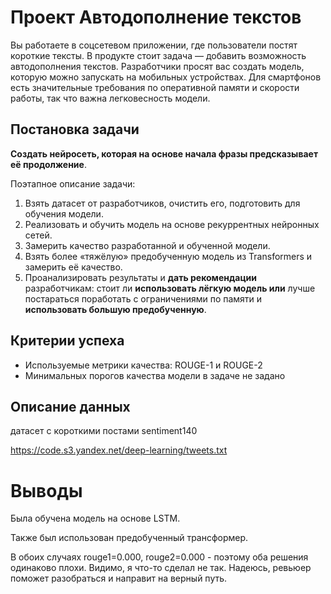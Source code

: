 # Проект Автодополнение текстов

Вы работаете в соцсетевом приложении, где пользователи постят короткие тексты. В продукте стоит задача — добавить возможность автодополнения текстов. Разработчики просят вас создать модель, которую можно запускать на мобильных устройствах. Для смартфонов есть значительные требования по оперативной памяти и скорости работы, так что важна легковесность модели.

## Постановка задачи
**Создать нейросеть, которая на основе начала фразы предсказывает её продолжение**.

Поэтапное описание задачи:
1. Взять датасет от разработчиков, очистить его, подготовить для обучения модели.
1. Реализовать и обучить модель на основе рекуррентных нейронных сетей.
1. Замерить качество разработанной и обученной модели.
1. Взять более «тяжёлую» предобученную модель из Transformers и замерить её качество.
1. Проанализировать результаты и **дать рекомендации** разработчикам: стоит ли **использовать лёгкую модель или** лучше постараться поработать с ограничениями по памяти и **использовать большую предобученную**.

## Критерии успеха
- Используемые метрики качества: ROUGE-1 и ROUGE-2
- Минимальных порогов качества модели в задаче не задано


## Описание данных

датасет с короткими постами sentiment140

https://code.s3.yandex.net/deep-learning/tweets.txt

# Выводы

Была обучена модель на основе LSTM.

Также был использован предобученный трансформер.

В обоих случаях rouge1=0.000, rouge2=0.000 - поэтому оба решения одинаково плохи. Видимо, я что-то сделал не так. Надеюсь, ревьюер поможет разобраться и направит на верный путь.